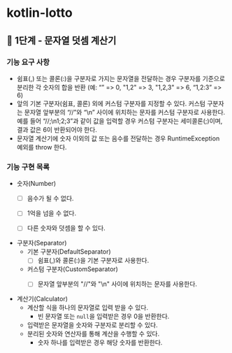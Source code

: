 # kotlin-lotto

## 🚀 1단계 - 문자열 덧셈 계산기

### 기능 요구 사항

- 쉼표(,) 또는 콜론(:)을 구분자로 가지는 문자열을 전달하는 경우 구분자를 기준으로 분리한 각 숫자의 합을 반환 (예: “” => 0, "1,2" => 3, "1,2,3" => 6, “1,2:3” => 6)
- 앞의 기본 구분자(쉼표, 콜론) 외에 커스텀 구분자를 지정할 수 있다. 커스텀 구분자는 문자열 앞부분의 “//”와 “\n” 사이에 위치하는 문자를 커스텀 구분자로 사용한다. 예를 들어 “//;\n1;2;3”과
  같이 값을 입력할 경우 커스텀 구분자는 세미콜론(;)이며, 결과 값은 6이 반환되어야 한다.
- 문자열 계산기에 숫자 이외의 값 또는 음수를 전달하는 경우 RuntimeException 예외를 throw 한다.

### 기능 구현 목록

- 숫자(Number)
    - [ ] 음수가 될 수 없다.
    - [ ] 1억을 넘을 수 없다.
    - [ ] 다른 숫자와 덧셈을 할 수 있다.


- 구분자(Separator)
    - 기본 구분자(DefaultSeparator)
        - [ ] 쉼표(,)와 콜론(:)을 기본 구분자로 사용한다.
    - 커스텀 구분자(CustomSeparator)
        - [ ] 문자열 앞부분의 "//"와 "\n" 사이에 위치하는 문자를 사용한다.


- 계산기(Calculator)
    - 계산할 식을 하나의 문자열로 입력 받을 수 있다.
        - 빈 문자열 또는 `null`을 입력받은 경우 0을 반환한다.
    - 입력받은 문자열을 숫자와 구분자로 분리할 수 있다.
    - 분리된 숫자와 연산자를 통해 계산을 수행할 수 있다.
        - 숫자 하나를 입력받은 경우 해당 숫자를 반환한다.
